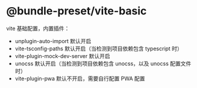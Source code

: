 # @bundle-preset/vite-basic

vite 基础配置，内置插件：

- unplugin-auto-import 默认开启
- vite-tsconfig-paths 默认开启（当检测到项目依赖包含 typescript 时）
- vite-plugin-mock-dev-server 默认开启
- unocss 默认开启（当检测到项目依赖包含 unocss，以及 unocss 配置文件时）
- vite-plugin-pwa 默认不开启，需要自行配置 PWA 配置
